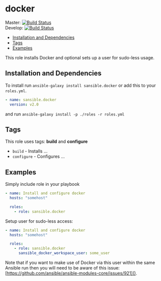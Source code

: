 # docker

Master: [![Build Status](https://travis-ci.org/sansible/docker.svg?branch=master)](https://travis-ci.org/sansible/docker)  
Develop: [![Build Status](https://travis-ci.org/sansible/docker.svg?branch=develop)](https://travis-ci.org/sansible/docker)

* [Installation and Dependencies](#installation-and-dependencies)
* [Tags](#tags)
* [Examples](#examples)

This role installs Docker and optional sets up a user for sudo-less usage.


## Installation and Dependencies

To install run `ansible-galaxy install sansible.docker` or add this to your
`roles.yml`.

```YAML
- name: sansible.docker
  version: v2.0
```

and run `ansible-galaxy install -p ./roles -r roles.yml`


## Tags

This role uses tags: **build** and **configure**

* `build` - Installs ...
* `configure` - Configures ...


## Examples

Simply include role in your playbook

```YAML
- name: Install and configure docker
  hosts: "somehost"

  roles:
    - role: sansible.docker
```

Setup user for sudo-less access:

```YAML
- name: Install and configure docker
  hosts: "somehost"

  roles:
    - role: sansible.docker
      sansible_docker_workspace_user: some_user
```

Note that if you want to make use of Docker via this user within the same
Ansible run then you will need to be aware of this issue:
[https://github.com/ansible/ansible-modules-core/issues/921]().
